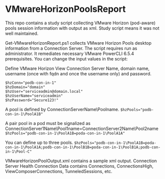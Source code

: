 # VMwareHorizonPoolsReport

This repo contains a study script collecting VMware Horizon (pod-aware) pools session information with output as xml. Study script means it was not well maintained.

Get-VMwareHorizonReport.ps1 collects VMware Horizon Pools desktop information from a Connection Server. The script requires run as administrator. It remediates necessary VMware PowerCLI 6.5.4 prerequisites. You can change the input values in the script:

Define VMware Horizon View Connection Server Name, domain name, username (once with fqdn and once the username only) and password.
```
$hzConn="podb-con-in-1" 
$hzDomain="domain"
$hzUser="serviceadmin@domain.local"
$hzUserName="serviceadmin"
$hzPassword="Secure123!"
```
A pool is defined by ConnectionServerName\Poolname. 
```$hzPools="podb-con-in-1\PoolA1B"```

A pair pool in a pod must be signalized as ConnectionServer1Name\Pool1name=ConnectionServer2Name\Pool2name
```$hzPools="podb-con-in-1\PoolA1B=poda-con-in-1\PoolA1A"```

You can define up to three pools.
```$hzPools="podb-con-in-1\PoolA1B=poda-con-in-1\PoolA1A;podb-con-in-1\PoolB1B=poda-con-in-1\PoolB1A;podb-con-in-1\Pool-C"```


VMwareHorizonPoolOutput.xml contains a sample xml output. Connection Server Health Connection Data contains Connections, ConnectionsHigh, ViewComposerConnections, TunneledSessions, etc.

